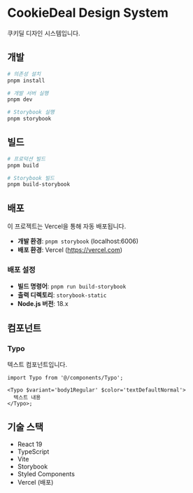 # CookieDeal Design System

쿠키딜 디자인 시스템입니다.

## 개발

```bash
# 의존성 설치
pnpm install

# 개발 서버 실행
pnpm dev

# Storybook 실행
pnpm storybook
```

## 빌드

```bash
# 프로덕션 빌드
pnpm build

# Storybook 빌드
pnpm build-storybook
```

## 배포

이 프로젝트는 Vercel을 통해 자동 배포됩니다.

- **개발 환경**: `pnpm storybook` (localhost:6006)
- **배포 환경**: Vercel (https://vercel.com)

### 배포 설정

- **빌드 명령어**: `pnpm run build-storybook`
- **출력 디렉토리**: `storybook-static`
- **Node.js 버전**: 18.x

## 컴포넌트

### Typo

텍스트 컴포넌트입니다.

```tsx
import Typo from '@/components/Typo';

<Typo $variant='body1Regular' $color='textDefaultNormal'>
  텍스트 내용
</Typo>;
```

## 기술 스택

- React 19
- TypeScript
- Vite
- Storybook
- Styled Components
- Vercel (배포)
